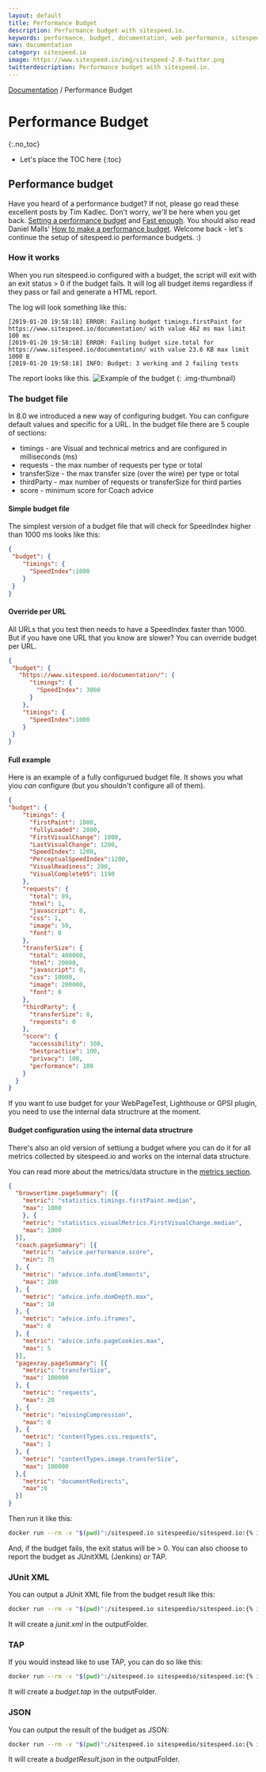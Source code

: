 ```yaml
---
layout: default
title: Performance Budget
description: Performance budget with sitespeed.io.
keywords: performance, budget, documentation, web performance, sitespeed.io
nav: documentation
category: sitespeed.io
image: https://www.sitespeed.io/img/sitespeed-2.0-twitter.png
twitterdescription: Performance budget with sitespeed.io.
---
```

[Documentation]({{site.baseurl}}/documentation/sitespeed.io/) / Performance Budget

# Performance Budget
{:.no_toc}

* Let's place the TOC here
{:toc}

## Performance budget
Have you heard of a performance budget? If not, please go read these excellent posts by Tim Kadlec. Don't worry, we'll be here when you get back. [Setting a performance budget](http://timkadlec.com/2013/01/setting-a-performance-budget/) and [Fast enough](http://timkadlec.com/2014/01/fast-enough/). You should also read Daniel Malls' [How to make a performance budget](http://danielmall.com/articles/how-to-make-a-performance-budget/). Welcome back - let's continue the setup of sitespeed.io performance budgets. :)


### How it works
When you run sitespeed.io configured with a budget, the script will exit with an exit status > 0 if the budget fails. It will log all budget items regardless if they pass or fail and generate a HTML report.

The log will look something like this:

~~~shell
[2019-01-20 19:58:18] ERROR: Failing budget timings.firstPaint for https://www.sitespeed.io/documentation/ with value 462 ms max limit 100 ms
[2019-01-20 19:58:18] ERROR: Failing budget size.total for https://www.sitespeed.io/documentation/ with value 23.6 KB max limit 1000 B
[2019-01-20 19:58:18] INFO: Budget: 3 working and 2 failing tests
~~~


The report looks like this.
![Example of the budget]({{site.baseurl}}/img/budget.png)
{: .img-thumbnail}

### The budget file
In 8.0 we introduced a new way of configuring budget. You can configure default values and specific for a URL. In the budget file there are 5 couple of sections:

* timings - are Visual and technical metrics and are configured in milliseconds (ms)
* requests - the max number of requests per type or total
* transferSize - the max transfer size (over the wire) per type or total
* thirdParty - max number of requests or transferSize for third parties
* score - minimum score for Coach advice 


#### Simple budget file
The simplest version of a budget file that will check for SpeedIndex higher than 1000 ms looks like this:

~~~json
{
 "budget": {
    "timings": {
      "SpeedIndex":1000
    }
 }
}
~~~

#### Override per URL
All URLs that you test then needs to have a SpeedIndex faster than 1000. But if you have one URL that you know are slower? You can override budget per URL. 

~~~json
{
 "budget": {
   "https://www.sitespeed.io/documentation/": {
      "timings": {
        "SpeedIndex": 3000
      }
    },
    "timings": {
      "SpeedIndex":1000
    }
 }
}
~~~

#### Full example

Here is an example of a fully configurued budget file. It shows you what yiou *can* configure (but you shouldn't configure all of them). 


~~~json
{
"budget": {
    "timings": {
      "firstPaint": 1000,
      "fullyLoaded": 2000,
      "FirstVisualChange": 1000,
      "LastVisualChange": 1200,
      "SpeedIndex": 1200,
      "PerceptualSpeedIndex":1200,
      "VisualReadiness": 200,
      "VisualComplete95": 1190
    },
    "requests": {
      "total": 89,
      "html": 1,
      "javascript": 0,
      "css": 1,
      "image": 50,
      "font": 0
    },
    "transferSize": {
      "total": 400000,
      "html": 20000,
      "javascript": 0,
      "css": 10000,
      "image": 200000,
      "font": 0
    },
    "thirdParty": {
      "transferSize": 0,
      "requests": 0
    },
    "score": {
      "accessibility": 100,
      "bestpractice": 100,
      "privacy": 100,
      "performance": 100
    }
  }
}
~~~

If you want to use budget for your WebPageTest, Lighthouse or GPSI plugin, you need to use the internal data structrure at the moment.

#### Budget configuration using the internal data structrure
There's also an old version of settiung a budget where you can do it for all metrics collected by sitespeed.io and works on the internal data structure.


You can read more about the metrics/data structure in the [metrics section]({{site.baseurl}}/documentation/sitespeed.io/metrics/).


~~~json
{
  "browsertime.pageSummary": [{
    "metric": "statistics.timings.firstPaint.median",
    "max": 1000
    }, {
    "metric": "statistics.visualMetrics.FirstVisualChange.median",
    "max": 1000
  }],
  "coach.pageSummary": [{
    "metric": "advice.performance.score",
    "min": 75
  }, {
    "metric": "advice.info.domElements",
    "max": 200
  }, {
    "metric": "advice.info.domDepth.max",
    "max": 10
  }, {
    "metric": "advice.info.iframes",
    "max": 0
  }, {
    "metric": "advice.info.pageCookies.max",
    "max": 5
  }],
  "pagexray.pageSummary": [{
    "metric": "transferSize",
    "max": 100000
  }, {
    "metric": "requests",
    "max": 20
  }, {
    "metric": "missingCompression",
    "max": 0
  }, {
    "metric": "contentTypes.css.requests",
    "max": 1
  }, {
    "metric": "contentTypes.image.transferSize",
    "max": 100000
  },{
    "metric": "documentRedirects",
    "max":0
  }]
}

~~~
Then run it like this:

~~~bash
docker run --rm -v "$(pwd)":/sitespeed.io sitespeedio/sitespeed.io:{% include version/sitespeed.io.txt %} https://www.sitespeed.io/ --budget.configPath myBudget.json -b chrome -n 11
~~~

And, if the budget fails, the exit status will be > 0. You can also choose to report the budget as JUnitXML (Jenkins) or TAP.

### JUnit XML
You can output a JUnit XML file from the budget result like this:

~~~bash
docker run --rm -v "$(pwd)":/sitespeed.io sitespeedio/sitespeed.io:{% include version/sitespeed.io.txt %} https://www.sitespeed.io/ --budget.configPath myBudget.json --budget.output junit -b chrome -n 5
~~~

It will create a *junit.xml* in the outputFolder.

### TAP
If you would instead like to use TAP, you can do so like this:

~~~bash
docker run --rm -v "$(pwd)":/sitespeed.io sitespeedio/sitespeed.io:{% include version/sitespeed.io.txt %} https://www.sitespeed.io/ --budget.configPath myBudget.json --budget.output tap -b chrome -n 5
~~~

It will create a *budget.tap* in the outputFolder.

### JSON
You can output the result of the budget as JSON:

~~~bash
docker run --rm -v "$(pwd)":/sitespeed.io sitespeedio/sitespeed.io:{% include version/sitespeed.io.txt %} https://www.sitespeed.io/ --budget.configPath myBudget.json --budget.output json -b chrome -n 5
~~~

It will create a *budgetResult.json* in the outputFolder.

